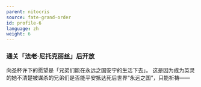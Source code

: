 ```yaml
---
parent: nitocris
source: fate-grand-order
id: profile-6
language: zh
weight: 6
---
```


### 通关「法老·尼托克丽丝」后开放

向圣杯许下的愿望是「兄弟们能在永远之国安宁的生活下去」。
这是因为成为英灵的她不清楚被谋杀的兄弟们是否能平安抵达死后世界“永远之国”，只能祈祷——
